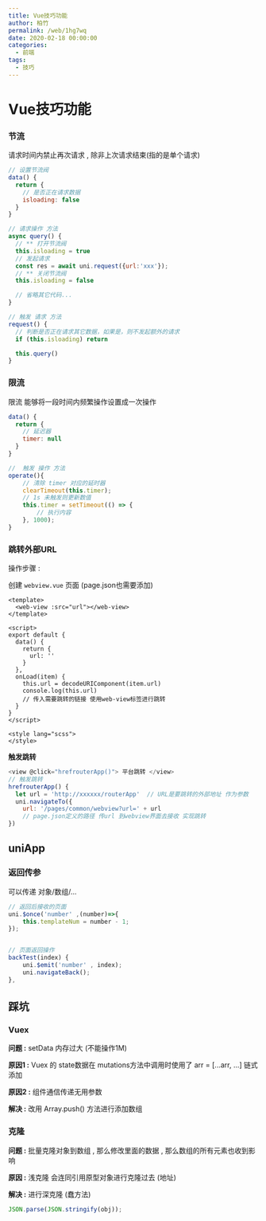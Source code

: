 ```yaml
---
title: Vue技巧功能
author: 柏竹
permalink: /web/1hg7wq
date: 2020-02-18 00:00:00
categories: 
  - 前端
tags: 
  - 技巧
---
```

 # Vue技巧功能

### 节流

请求时间内禁止再次请求 , 除非上次请求结束(指的是单个请求)

```javascript
// 设置节流阀
data() {
  return {
    // 是否正在请求数据
    isloading: false
  }
}

// 请求操作 方法
async query() {
  // ** 打开节流阀
  this.isloading = true
  // 发起请求
  const res = await uni.request({url:'xxx'});
  // ** 关闭节流阀
  this.isloading = false

  // 省略其它代码...
}

// 触发 请求 方法
request() {
  // 判断是否正在请求其它数据，如果是，则不发起额外的请求
  if (this.isloading) return

  this.query()
}
```

### 限流

限流 能够将一段时间内频繁操作设置成一次操作 

```javascript
data() {
  return {
    // 延迟器
    timer: null
  }
}

//  触发 操作 方法
operate(){
    // 清除 timer 对应的延时器
    clearTimeout(this.timer);
    // 1s 未触发则更新数值
    this.timer = setTimeout(() => {
        // 执行内容
    }, 1000);
}
```

### 跳转外部URL

操作步骤 : 

创建 `webview.vue` 页面 (page.json也需要添加)

```vue
<template>
  <web-view :src="url"></web-view>
</template>
 
<script>
export default {
  data() {
    return {
      url: ''
    }
  },
  onLoad(item) {
    this.url = decodeURIComponent(item.url)
    console.log(this.url)
    // 传入需要跳转的链接 使用web-view标签进行跳转
  }
}
</script>
 
<style lang="scss">
</style>
```

**触发跳转**

```javascript
<view @click="hrefrouterApp()"> 平台跳转 </view>
// 触发跳转
hrefrouterApp() {
  let url = 'http://xxxxxx/routerApp'  // URL是要跳转的外部地址 作为参数
  uni.navigateTo({
    url: '/pages/common/webview?url=' + url
    // page.json定义的路径 传url 到webview界面去接收 实现跳转
})
```

## uniApp

### 返回传参

可以传递 对象/数组/...

```js
// 返回后接收的页面
uni.$once('number' ,(number)=>{
    this.templateNum = number - 1; 
});


// 页面返回操作
backTest(index) {
    uni.$emit('number' , index);
    uni.navigateBack();
},
```



## 踩坑

### Vuex

**问题 :** setData 内存过大 (不能操作1M)

**原因1 :** Vuex 的 state数据在 mutations方法中调用时使用了 arr = [...arr, ...] 链式添加

**原因2 :** 组件通信传递无用参数

**解决 :** 改用 Array.push() 方法进行添加数组

### 克隆

**问题 :** 批量克隆对象到数组 , 那么修改里面的数据 , 那么数组的所有元素也收到影响

**原因 :** 浅克隆 会连同引用原型对象进行克隆过去 (地址)

**解决 :** 进行深克隆 (蠢方法)

```js
JSON.parse(JSON.stringify(obj));
```






